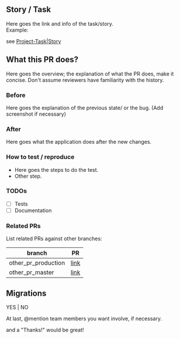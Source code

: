 ## Story / Task

Here goes the link and info of the task/story.  
Example:

see [Project-Task|Story](link())


## What this PR does?

Here goes the overview; the explanation of what the PR does, make it concise.  Don't assume reviewers have familiarity with the history.


### Before 

Here goes the explanation of the previous state/ or the bug.
(Add screenshot if necessary)

### After

Here goes what the application does after the new changes.

### How to test / reproduce

- Here goes the steps to do the test.
- Other step.

### TODOs
- [ ] Tests
- [ ] Documentation

### Related PRs
List related PRs against other branches:

branch | PR
------ | ------
other_pr_production | [link]()
other_pr_master | [link]()

## Migrations

YES | NO


At last, @mention team members you want involve, if necessary.

and a "Thanks!" would be great! 

